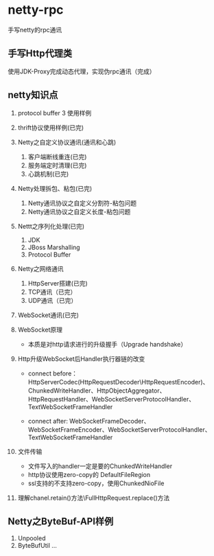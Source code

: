 # netty-rpc
手写netty的rpc通讯

## 手写Http代理类
使用JDK-Proxy完成动态代理，实现伪rpc通讯（完成）

## netty知识点
1. protocol buffer 3 使用样例

2. thrift协议使用样例(已完)

3. Netty之自定义协议通讯(通讯和心跳)
    1. 客户端断线重连(已完)
    2. 服务端定时清理(已完)
    3. 心跳机制(已完)

4. Netty处理拆包、粘包(已完)
   1. Netty通讯协议之自定义分割符-粘包问题
   2. Netty通讯协议之自定义长度-粘包问题
   
5. Nettt之序列化处理(已完)
   1. JDK
   2. JBoss Marshalling
   3. Protocol Buffer

7. Netty之网络通讯
   1. HttpServer搭建(已完)
   2. TCP通讯（已完）
   3. UDP通讯（已完）

8. WebSocket通讯(已完)
  1. WebSocket原理
      * 本质是对http请求进行的升级握手（Upgrade handshake）
      
  2. Http升级WebSocket后Handler执行器链的改变
      * connect before：
      HttpServerCodec(HttpRequestDecoder\HttpRequestEncoder)、ChunkedWriteHandler、HttpObjectAggregator、HttpRequestHandler、WebSocketServerProtocolHandler、TextWebSocketFrameHandler
      
      * connect after:
      WebSocketFrameDecoder、WebSocketFrameEncoder、WebSocketServerProtocolHandler、TextWebSocketFrameHandler
  
  3. 文件传输
      * 文件写入的handler一定是要的ChunkedWriteHandler
      * http协议使用zero-copy的 DefaultFileRegion
      * ssl支持的不支持zero-copy，使用ChunkedNioFile
  
  4. 理解chanel.retain()方法\FullHttpRequest.replace()方法


## Netty之ByteBuf-API样例
1. Unpooled
2. ByteBufUtil ... 
